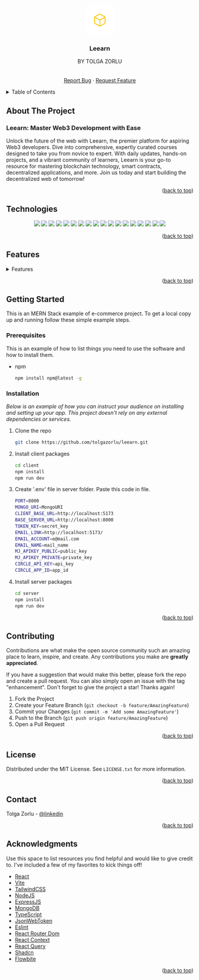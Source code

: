 <a name="readme-top"></a>

<!-- PROJECT LOGO -->
<br />
<div align="center">
  <a href="">
    <img style="border-radius: 10px" src="/leearn-icon.png" alt="Logo" width="80" height="80">
  </a>

  <h3 align="center">Leearn</h3>

  <p align="center">
    BY TOLGA ZORLU
    <br />
    <br />
    <br />
    <a href="https://github.com/tolgazorlu/leearn/issues/new">Report Bug</a>
    ·
    <a href="https://github.com/tolgazorlu/leearn/issues/new">Request Feature</a>
  </p>
</div>

<details>
  <summary>Table of Contents</summary>
  <ol>
    <li>
      <a href="#about-the-project">About The Project</a>
      <ul>
        <li><a href="#technologies">Technologies</a></li>
        <li><a href="#features">Features</a></li>
      </ul>
    </li>
    <li>
      <a href="#getting-started">Getting Started</a>
      <ul>
        <li><a href="#prerequisites">Prerequisites</a></li>
        <li><a href="#installation">Installation</a></li>
      </ul>
    </li>
    <li><a href="#contributing">Contributing</a></li>
    <li><a href="#license">License</a></li>
    <li><a href="#contact">Contact</a></li>
    <li><a href="#acknowledgments">Acknowledgments</a></li>
  </ol>
</details>

## About The Project

### Leearn: Master Web3 Development with Ease

Unlock the future of the web with Leearn, the premier platform for aspiring Web3 developers. Dive into comprehensive, expertly curated courses designed to take you from novice to expert. With daily updates, hands-on projects, and a vibrant community of learners, Leearn is your go-to resource for mastering blockchain technology, smart contracts, decentralized applications, and more. Join us today and start building the decentralized web of tomorrow!

<p align="right">(<a href="#readme-top">back to top</a>)</p>

## Technologies

<p align="center">
  <a>
  <img src="https://img.shields.io/badge/React-20232A?style=for-the-badge&logo=react&logoColor=61DAFB">
  </a>
  <a>
  <img src="https://img.shields.io/badge/Tailwind_CSS-38B2AC?style=for-the-badge&logo=tailwind-css&logoColor=white"/>
  </a>
  <a><img src="https://img.shields.io/badge/Node.js-43853D?style=for-the-badge&logo=node.js&logoColor=white"/></a>
  <a><img src="https://img.shields.io/badge/Express.js-404D59?style=for-the-badge"/></a>
  <a><img src="https://img.shields.io/badge/MongoDB-4EA94B?style=for-the-badge&logo=mongodb&logoColor=white"/></a>
  <a><img src="https://img.shields.io/badge/TypeScript-007ACC?style=for-the-badge&logo=typescript&logoColor=white"/></a>
  <a><img src="https://img.shields.io/badge/GitHub-100000?style=for-the-badge&logo=github&logoColor=white"/></a>
  <a><img src="https://img.shields.io/badge/HTML5-E34F26?style=for-the-badge&logo=html5&logoColor=white"/></a>
  <a><img src="https://img.shields.io/badge/CSS3-1572B6?style=for-the-badge&logo=css3&logoColor=white"/></a>
  <a><img src="https://img.shields.io/badge/JavaScript-F7DF1E?style=for-the-badge&logo=javascript&logoColor=black"/></a>
  <a><img src="https://img.shields.io/badge/Markdown-000000?style=for-the-badge&logo=markdown&logoColor=white"/></a>
  <a><img src="https://img.shields.io/badge/React_Router-CA4245?style=for-the-badge&logo=react-router&logoColor=white"/></a>
  <a><img src="https://img.shields.io/badge/json%20web%20tokens-323330?style=for-the-badge&logo=json-web-tokens&logoColor=pink"/></a>
  <a><img src="https://img.shields.io/badge/Vercel-000000?style=for-the-badge&logo=vercel&logoColor=white"/></a>
  <a><img src="https://img.shields.io/badge/Visual_Studio_Code-0078D4?style=for-the-badge&logo=visual%20studio%20code&logoColor=white"/></a>
  <a><img src="https://img.shields.io/badge/eslint-3A33D1?style=for-the-badge&logo=eslint&logoColor=white"/></a>
  <a><img src="https://img.shields.io/badge/prettier-1A2C34?style=for-the-badge&logo=prettier&logoColor=F7BA3E"/></a>
  <a><img src="https://img.shields.io/badge/GIT-E44C30?style=for-the-badge&logo=git&logoColor=white"/></a>
  
  
</p>

<p align="right">(<a href="#readme-top">back to top</a>)</p>

<!-- Features -->

## Features

<details>
  <summary>Features</summary>
  <ul>
    <li>
      <a">Features</a>
      <ul>
        <li>Signup</li>
        <li>Signin</li>
        <li>Create Course</li>
        <li>Edit Course</li>
        <li>Delete Course</li>
        <li>Create Lessons</li>
        <li>Create Wallet</li>
        <li>Update Tokens</li>
        <li>Get Wallet Information</li>
        <li>Get Transactions</li>
        <li>Enroll Course (Making transfer to Course Owner with course price!)</li>
        <li>Get Enrolled Courses</li>
        <li>Get Courses For Teachers</li>
      </ul>
    </li>
  </ul>
</details>

<p align="right">(<a href="#readme-top">back to top</a>)</p>

<!-- GETTING STARTED -->

## Getting Started

This is an MERN Stack example of e-commerce project.
To get a local copy up and running follow these simple example steps.

### Prerequisites

This is an example of how to list things you need to use the software and how to install them.

-   npm
    ```sh
    npm install npm@latest -g
    ```

### Installation

_Below is an example of how you can instruct your audience on installing and setting up your app. This project doesn't rely on any external dependencies or services._

1. Clone the repo
    ```sh
    git clone https://github.com/tolgazorlu/leearn.git
    ```
2. Install client packages
    ```sh
    cd client
    npm install
    npm run dev
    ```
3. Create '.env' file in server folder. Paste this code in file.
    ```sh
    PORT=8000
    MONGO_URI=MongoURI
    CLIENT_BASE_URL=http://localhost:5173
    BASE_SERVER_URL=http://localhost:8000
    TOKEN_KEY=secret_key
    EMAIL_LINK=http://localhost:5173/
    EMAIL_ACCOUNT=e@mail.com
    EMAIL_NAME=mail_name
    MJ_APIKEY_PUBLIC=public_key
    MJ_APIKEY_PRIVATE=private_key
    CIRCLE_API_KEY=api_key
    CIRCLE_APP_ID=app_id
    ```
4. Install server packages
    ```sh
    cd server
    npm install
    npm run dev
    ```

<p align="right">(<a href="#readme-top">back to top</a>)</p>

<!-- CONTRIBUTING -->

## Contributing

Contributions are what make the open source community such an amazing place to learn, inspire, and create. Any contributions you make are **greatly appreciated**.

If you have a suggestion that would make this better, please fork the repo and create a pull request. You can also simply open an issue with the tag "enhancement".
Don't forget to give the project a star! Thanks again!

1. Fork the Project
2. Create your Feature Branch (`git checkout -b feature/AmazingFeature`)
3. Commit your Changes (`git commit -m 'Add some AmazingFeature'`)
4. Push to the Branch (`git push origin feature/AmazingFeature`)
5. Open a Pull Request

<p align="right">(<a href="#readme-top">back to top</a>)</p>

<!-- LICENSE -->

## License

Distributed under the MIT License. See `LICENSE.txt` for more information.

<p align="right">(<a href="#readme-top">back to top</a>)</p>

<!-- CONTACT -->

## Contact

Tolga Zorlu - [@linkedin](https://www.linkedin.com/in/tolgazorlu/)

<p align="right">(<a href="#readme-top">back to top</a>)</p>

<!-- ACKNOWLEDGMENTS -->

## Acknowledgments

Use this space to list resources you find helpful and would like to give credit to. I've included a few of my favorites to kick things off!

-   [React](https://react.dev/)
-   [Vite](https://vitejs.dev/)
-   [TailwindCSS](https://tailwindcss.com/)
-   [NodeJS](https://nodejs.org/en)
-   [ExpressJS](https://expressjs.com/)
-   [MongoDB](https://www.mongodb.com/)
-   [TypeScript](https://www.typescriptlang.org/)
-   [JsonWebToken](https://jwt.io/)
-   [Eslint](https://eslint.org/)
-   [React Router Dom](https://reactrouter.com/en/main)
-   [React Context](https://react.dev/reference/react/useContext)
-   [React Query](https://tanstack.com/query/v3/)
-   [Shadcn](https://ui.shadcn.com/)
-   [Flowbite](https://flowbite.com/)

<p align="right">(<a href="#readme-top">back to top</a>)</p>
